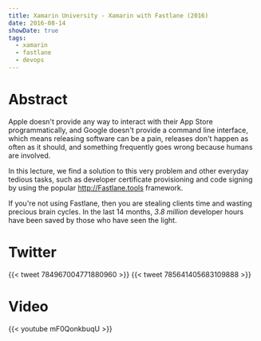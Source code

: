 ```yaml
---
title: Xamarin University - Xamarin with Fastlane (2016)
date: 2016-08-14
showDate: true
tags: 
  - xamarin
  - fastlane
  - devops
---
```


# Abstract
Apple doesn't provide any way to interact with their App Store programmatically, and Google doesn't provide a command line interface, which means releasing software can be a pain, releases don't happen as often as it should, and something frequently goes wrong because humans are involved. 

In this lecture, we find a solution to this very problem and other everyday tedious tasks, such as developer certificate provisioning and code signing by using the popular http://Fastlane.tools  framework.

If you're not using Fastlane, then you are stealing clients time and wasting precious brain cycles. In the last 14 months, _3.8 million_ developer hours have been saved by those who have seen the light. 

# Twitter

{{< tweet 784967004771880960 >}}
{{< tweet 785641405683109888 >}}

# Video 

{{< youtube mF0QonkbuqU >}}